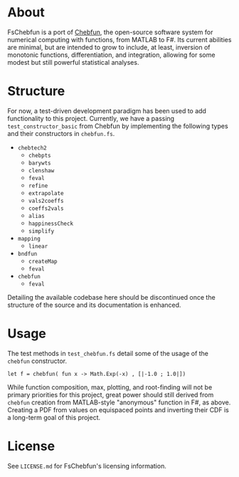 About
=====

FsChebfun is a port of [Chebfun][1], the open-source software system for numerical computing with functions, from MATLAB to F#.  Its current abilities are minimal, but are intended to grow to include, at least, inversion of monotonic functions, differentiation, and integration, allowing for some modest but still powerful statistical analyses.

Structure
=========

For now, a test-driven development paradigm has been used to add functionality to this project.  Currently, we have a passing `test_constructor_basic` from Chebfun by implementing the following types and their constructors in `chebfun.fs`.

* `chebtech2`
  - `chebpts`
  - `barywts`
  - `clenshaw`
  - `feval`
  - `refine`
  - `extrapolate`
  - `vals2coeffs`
  - `coeffs2vals`
  - `alias`
  - `happinessCheck`
  - `simplify`
* `mapping`
  - `linear`
* `bndfun`
  - `createMap`
  - `feval`
* `chebfun`
  - `feval`

Detailing the available codebase here should be discontinued once the structure of the source and its documentation is enhanced.

Usage
=====

The test methods in `test_chebfun.fs` detail some of the usage of the `chebfun` constructor.

``` f#
let f = chebfun( fun x -> Math.Exp(-x) , [|-1.0 ; 1.0|])
```

While function composition, max, plotting, and root-finding will not be primary priorities for this project, great power should still derived from `chebfun` creation from MATLAB-style "anonymous" function in F#, as above.  Creating a PDF from values on equispaced points and inverting their CDF is a long-term goal of this project.

License
=======

See `LICENSE.md` for FsChebfun's licensing information.

[1]: https://github.com/chebfun/chebfun

